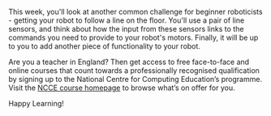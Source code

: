 This week, you'll look at another common challenge for beginner roboticists - getting your robot to follow a line on the floor. You'll use a pair of line sensors, and think about how the input from these sensors links to the commands you need to provide to your robot's motors. Finally, it will be up to you to add another piece of functionality to your robot.

Are you a teacher in England? Then get access to free face-to-face and online courses that count towards a professionally recognised qualification by signing up to the National Centre for Computing Education’s programme. Visit the [NCCE course homepage](https://teachcomputing.org/courses) to browse what’s on offer for you.

Happy Learning!

